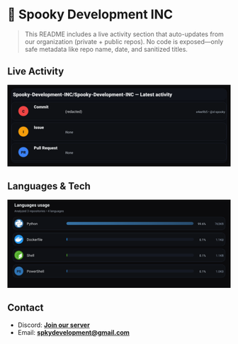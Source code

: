 # 👻 Spooky Development INC

> This README includes a live activity section that auto-updates from our organization (private + public repos). No code is exposed—only safe metadata like repo name, date, and sanitized titles.

## Live Activity
![Repo Snapshot](./assets/repo-snapshot.svg?v=5edc5c58c9)

## Languages & Tech
![Languages Usage](./assets/languages.svg?v=f732009f56)

## Contact
- Discord: **[Join our server](https://discord.gg/XYspZgEEJb)**
- Email: **spkydevelopment@gmail.com**
